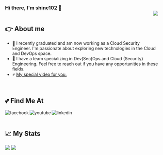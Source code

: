 ### Hi there, I'm shine102 👋 <div align = 'right'>![](https://komarev.com/ghpvc/?username=shine102&color=yellow)</div>


## 👉 About me
- 🔭 I recently graduated and am now working as a Cloud Security Engineer. I'm passionate about exploring new technologies in the Cloud and DevOps space.
- 👜 I have a team specializing in Dev(Sec)Ops and Cloud (Security) Engineering. Feel free to reach out if you have any opportunities in these fields.
- ⚡ <a href="https://www.youtube.com/watch?v=0Xtf3b4kpW0">My special video for you.</a>
</p>

<br>

## 💕 Find Me At
<p>

[<img align="left" alt="facebook" src="https://img.shields.io/badge/Facebook-1877F2?style=for-the-badge&logo=facebook&logoColor=white" />](https://www.facebook.com/nguyenngo.tunglam)

[<img align="left" alt="youtube" src="https://img.shields.io/badge/YouTube-FF0000?style=for-the-badge&logo=youtube&logoColor=white" />](https://www.youtube.com/watch?v=dQw4w9WgXcQ)

[<img align="left" alt="linkedin" src="https://img.shields.io/badge/LinkedIn-0077B5?style=for-the-badge&logo=linkedin&logoColor=white" />](https://www.linkedin.com/in/tung-lam-nguyen-ngo-aab77b1b3/)

</p>
<br>
<br>

## 📈 My Stats
<p>
<img src="https://github-readme-stats.vercel.app/api?username=shine102&count_private=true&show_icons=true&theme=tokyonight"/>
<img src="https://github-readme-stats.vercel.app/api/top-langs/?username=shine102&layout=compact&theme=tokyonight"/>
</p>

